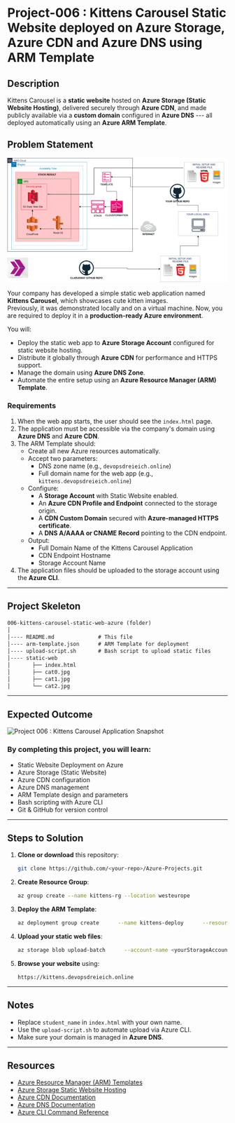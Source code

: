 # Project-006 : Kittens Carousel Static Website deployed on Azure Storage, Azure CDN and Azure DNS using ARM Template

## Description

Kittens Carousel is a **static website** hosted on **Azure Storage
(Static Website Hosting)**, delivered securely through **Azure CDN**,
and made publicly available via a **custom domain** configured in
**Azure DNS** --- all deployed automatically using an **Azure ARM
Template**.

## Problem Statement

![Project_006](Project_006.png)

Your company has developed a simple static web application named
**Kittens Carousel**, which showcases cute kitten images.\
Previously, it was demonstrated locally and on a virtual machine. Now,
you are required to deploy it in a **production-ready Azure
environment**.

You will:

-   Deploy the static web app to **Azure Storage Account** configured
    for static website hosting.
-   Distribute it globally through **Azure CDN** for performance and
    HTTPS support.
-   Manage the domain using **Azure DNS Zone**.
-   Automate the entire setup using an **Azure Resource Manager (ARM)
    Template**.

### Requirements

1.  When the web app starts, the user should see the `index.html` page.
2.  The application must be accessible via the company's domain using
    **Azure DNS** and **Azure CDN**.
3.  The ARM Template should:
    -   Create all new Azure resources automatically.
    -   Accept two parameters:
        -   DNS zone name (e.g., `devopsdreieich.online`)
        -   Full domain name for the web app (e.g.,
            `kittens.devopsdreieich.online`)
    -   Configure:
        -   A **Storage Account** with Static Website enabled.
        -   An **Azure CDN Profile and Endpoint** connected to the
            storage origin.
        -   A **CDN Custom Domain** secured with **Azure-managed HTTPS
            certificate**.
        -   A **DNS A/AAAA or CNAME Record** pointing to the CDN
            endpoint.
    -   Output:
        -   Full Domain Name of the Kittens Carousel Application
        -   CDN Endpoint Hostname
        -   Storage Account Name
4.  The application files should be uploaded to the storage account
    using the **Azure CLI**.

------------------------------------------------------------------------

## Project Skeleton

``` text
006-kittens-carousel-static-web-azure (folder)
│
│---- README.md              # This file
│---- arm-template.json      # ARM Template for deployment
│---- upload-script.sh       # Bash script to upload static files
│---- static-web
│       ├── index.html
│       ├── cat0.jpg
│       ├── cat1.jpg
│       └── cat2.jpg
```

------------------------------------------------------------------------

## Expected Outcome

![Project 006 : Kittens Carousel Application
Snapshot](./project-006-snapshot.png)

### By completing this project, you will learn:

-   Static Website Deployment on Azure
-   Azure Storage (Static Website)
-   Azure CDN configuration
-   Azure DNS management
-   ARM Template design and parameters
-   Bash scripting with Azure CLI
-   Git & GitHub for version control

------------------------------------------------------------------------

## Steps to Solution

1.  **Clone or download** this repository:

    ``` bash
    git clone https://github.com/<your-repo>/Azure-Projects.git
    ```

2.  **Create Resource Group**:

    ``` bash
    az group create --name kittens-rg --location westeurope
    ```

3.  **Deploy the ARM Template**:

    ``` bash
    az deployment group create      --name kittens-deploy      --resource-group kittens-rg      --template-file arm-template.json      --parameters dnsZoneName=devopsdreieich.online fullDomainName=kittens.devopsdreieich.online
    ```

4.  **Upload your static web files**:

    ``` bash
    az storage blob upload-batch      --account-name <yourStorageAccountName>      --destination '$web'      --source ./static-web
    ```

5.  **Browse your website** using:

        https://kittens.devopsdreieich.online

------------------------------------------------------------------------

## Notes

-   Replace `student_name` in `index.html` with your own name.
-   Use the `upload-script.sh` to automate upload via Azure CLI.
-   Make sure your domain is managed in **Azure DNS**.

------------------------------------------------------------------------

## Resources

-   [Azure Resource Manager (ARM)
    Templates](https://learn.microsoft.com/en-us/azure/azure-resource-manager/templates/overview)
-   [Azure Storage Static Website
    Hosting](https://learn.microsoft.com/en-us/azure/storage/blobs/storage-blob-static-website)
-   [Azure CDN
    Documentation](https://learn.microsoft.com/en-us/azure/cdn/)
-   [Azure DNS
    Documentation](https://learn.microsoft.com/en-us/azure/dns/)
-   [Azure CLI Command
    Reference](https://learn.microsoft.com/en-us/cli/azure/)
